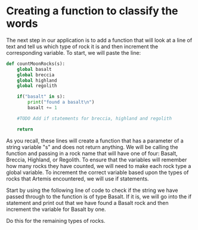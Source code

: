 # Creating a function to classify the words

The next step in our application is to add a function that will look at a line of text and tell us which type of rock it is and then increment the corresponding variable. To start, we will paste the line:

```python
def countMoonRocks(s):
    global basalt
    global breccia
    global highland
    global regolith

    if("basalt" in s):
        print("found a basalt\n")
        basalt += 1

    #TODO Add if statements for breccia, highland and regolith

    return
```

As you recall, these lines will create a function that has a parameter of a string variable "s" and does not return anything. We will be calling the function and passing in a rock name that will have one of four: Basalt, Breccia, Highland, or Regolith. To ensure that the variables will remember how many rocks they have counted, we will need to make each rock type a global variable. To increment the correct variable based upon the types of rocks that Artemis encountered, we will use if statements.

Start by using the following line of code to check if the string we have passed through to the function is of type Basalt. If it is, we will go into the if statement and print out that we have found a Basalt rock and then increment the variable for Basalt by one.

Do this for the remaining types of rocks.
